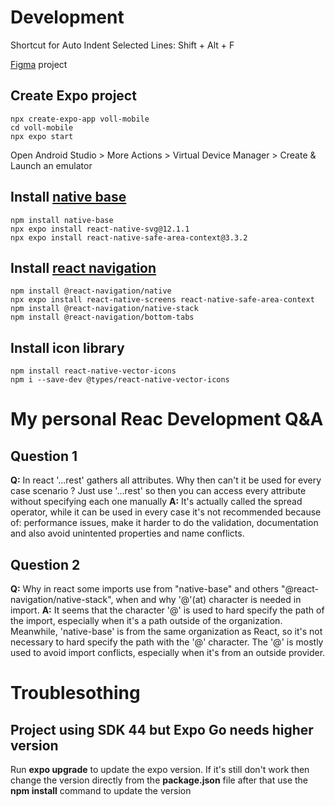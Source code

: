 # Development
Shortcut for Auto Indent Selected Lines: Shift + Alt + F 

[Figma](https://www.figma.com/file/61CRNXlUmooMttGVa0GvML/React-fullstack---Voll.med?node-id=444-5625&t=wLBbxrl8vGdpTDf4-0) project

## Create Expo project
```
npx create-expo-app voll-mobile
cd voll-mobile
npx expo start
```

Open Android Studio > More Actions > Virtual Device Manager > Create & Launch an emulator

## Install [native base](https://docs.nativebase.io/-installexpo)
```
npm install native-base
npx expo install react-native-svg@12.1.1
npx expo install react-native-safe-area-context@3.3.2
```

## Install [react navigation](https://reactnavigation.org/docs/4.x/getting-started/)
```
npm install @react-navigation/native
npx expo install react-native-screens react-native-safe-area-context
npm install @react-navigation/native-stack
npm install @react-navigation/bottom-tabs
```

## Install icon library
```
npm install react-native-vector-icons
npm i --save-dev @types/react-native-vector-icons
```

# My personal Reac Development Q&A
## Question 1
**Q:** In react '...rest' gathers all attributes. Why then can't it be used for every case scenario ? Just use '...rest' so then you can access every attribute without specifying each one manually
**A:** It's actually called the spread operator, while it can be used in every case it's not recommended because of: performance issues, make it harder to do the validation, documentation and also avoid unintented properties and name conflicts.

## Question 2
**Q:** Why in react some imports use from "native-base" and others "@react-navigation/native-stack", when and why '@'(at) character is needed in import.
**A:** It seems that the character '@' is used to hard specify the path of the import, especially when it's a path outside of the organization. Meanwhile, 'native-base' is from the same organization as React, so it's not necessary to hard specify the path with the '@' character. The '@' is mostly used to avoid import conflicts, especially when it's from an outside provider.


# Troublesothing
## Project using SDK 44 but Expo Go needs higher version
Run **expo upgrade** to update the expo version. If it's still don't work then change the version directly from the **package.json** file after that use the **npm install** command to update the version
